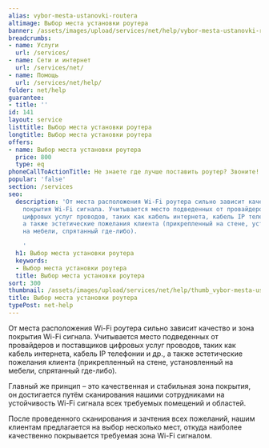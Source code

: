 ```yaml
---
alias: vybor-mesta-ustanovki-routera
altimage: Выбор места установки роутера
banner: /assets/images/upload/services/net/help/vybor-mesta-ustanovki-routera.jpg
breadcrumbs:
- name: Услуги
  url: /services/
- name: Сети и интернет
  url: /services/net/
- name: Помощь
  url: /services/net/help/
folder: net/help
guarantee:
- title: ''
id: 141
layout: service
listtitle: Выбор места установки роутера
longtitle: Выбор места установки роутера
offers:
- name: Выбор места установки роутера
  price: 800
  type: eq
phoneCallToActionTitle: Не знаете где лучше поставить роутер? Звоните!
popular: 'false'
section: /services
seo:
  description: 'От места расположения Wi-Fi роутера сильно зависит качество и зона
    покрытия Wi-Fi сигнала. Учитывается место подведенных от провайдеров и поставщиков
    цифровых услуг проводов, таких как кабель интернета, кабель IP телефонии и др.,
    а также эстетические пожелания клиента (прикрепленный на стене, установленный
    на мебели, спрятанный где-либо).

    '
  h1: Выбор места установки роутера
  keywords:
  - Выбор места установки роутера
  title: Выбор места установки роутера
sort: 300
thumbnail: /assets/images/upload/services/net/help/thumb_vybor-mesta-ustanovki-routera.jpg
title: Выбор места установки роутера
typePost: net-help
---
```

От места расположения Wi-Fi роутера сильно зависит качество и зона покрытия Wi-Fi сигнала. Учитывается место подведенных от провайдеров и поставщиков цифровых услуг проводов, таких как кабель интернета, кабель IP телефонии и др., а также эстетические пожелания клиента (прикрепленный на стене, установленный на мебели, спрятанный где-либо).

Главный же принцип – это качественная и стабильная зона покрытия, он достигается путём сканирования нашими сотрудниками на устойчивость Wi-Fi сигнала всех требуемых помещений и областей.

После проведенного сканирования и зачтения всех пожеланий, нашим клиентам предлагается на выбор несколько мест, откуда наиболее качественно покрывается требуемая зона Wi-Fi сигналом.
